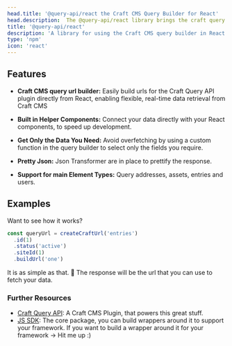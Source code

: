 ```yaml
---
head.title: '@query-api/react the Craft CMS Query Builder for React'
head.description:  The @query-api/react library brings the craft query builder to your Nuxt frontend.
title: '@query-api/react'
description: 'A library for using the Craft CMS query builder in React.'
type: 'npm'
icon: 'react'
---
```


## Features

- **Craft CMS query url builder:** Easily build urls for the Craft Query API plugin directly from React, enabling flexible, real-time data retrieval from Craft CMS

- **Built in Helper Components:** Connect your data directly with your React components, to speed up development.

- **Get Only the Data You Need:** Avoid overfetching by using a custom function in the query builder to select only the fields you require.

- **Pretty Json:** Json Transformer are in place to prettify the response.

- **Support for main Element Types:** Query addresses, assets, entries and users.

## Examples

Want to see how it works?

```ts [App.tsx]
const queryUrl = createCraftUrl('entries')
  .id(1)
  .status('active')
  .siteId(1)
  .buildUrl('one')
```

It is as simple as that. 🚀 The response will be the url that you can use to fetch your data.

### Further Resources

- [Craft Query API](/libraries/craft-query-api): A Craft CMS Plugin, that powers this great stuff.
- [JS SDK](/libraries/js-craftcms-api): The core package, you can build wrappers around it to support your framework. If you want to build a wrapper around it for your framework -> Hit me up :) 